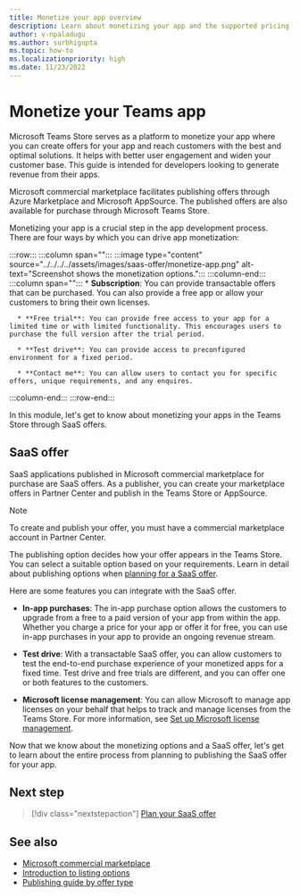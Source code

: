 ```yaml
---
title: Monetize your app overview
description: Learn about monetizing your app and the supported pricing models such as free trials, in-app purchases, and test drives. Learn in detail on monetizing your app through SaaS offers.
author: v-npaladugu
ms.author: surbhigupta
ms.topic: how-to
ms.localizationpriority: high
ms.date: 11/23/2022
---
```


# Monetize your Teams app

Microsoft Teams Store serves as a platform to monetize your app where you can create offers for your app and reach customers with the best and optimal solutions. It helps with better user engagement and widen your customer base. This guide is intended for developers looking to generate revenue from their apps.

Microsoft commercial marketplace facilitates publishing offers through Azure Marketplace and Microsoft AppSource. The published offers are also available for purchase through Microsoft Teams Store.

Monetizing your app is a crucial step in the app development process. There are four ways by which you can drive app monetization:

:::row:::
   :::column span="":::
      :::image type="content" source="../../../../assets/images/saas-offer/monetize-app.png" alt-text="Screenshot shows the monetization options.":::
   :::column-end:::
   :::column span="":::
      * **Subscription**: You can provide transactable offers that can be purchased. You can also provide a free app or allow your customers to bring their own licenses.

      * **Free trial**: You can provide free access to your app for a limited time or with limited functionality. This encourages users to purchase the full version after the trial period.

      * **Test drive**: You can provide access to preconfigured environment for a fixed period.

      * **Contact me**: You can allow users to contact you for specific offers, unique requirements, and any enquires.
   :::column-end:::
:::row-end:::

 In this module, let's get to know about monetizing your apps in the Teams Store through SaaS offers.

## SaaS offer

SaaS applications published in Microsoft commercial marketplace for purchase are SaaS offers. As a publisher, you can create your marketplace offers in Partner Center and publish in the Teams Store or AppSource.

> [!NOTE]
> To create and publish your offer, you must have a commercial marketplace account in Partner Center.

The publishing option decides how your offer appears in the Teams Store. You can select a suitable option based on your requirements. Learn in detail about publishing options when [planning for a SaaS offer](include-saas-offer.md).</br>

Here are some features you can integrate with the SaaS offer.

* **In-app purchases**: The in-app purchase option allows the customers to upgrade from a free to a paid version of your app from within the app. Whether you charge a price for your app or offer it for free, you can use in-app purchases in your app to provide an ongoing revenue stream. </br>

* **Test drive**: With a transactable SaaS offer, you can allow customers to test the end-to-end purchase experience of your monetized apps for a fixed time. Test drive and free trials are different, and you can offer one or both features to the customers.</br>

* **Microsoft license management**: You can allow Microsoft to manage app licenses on your behalf that helps to track and manage licenses from the Teams Store. For more information, see [Set up Microsoft license management](create-saas-offer.md#set-up-microsoft-license-management).

Now that we know about the monetizing options and a SaaS offer, let's get to learn about the entire process from planning to publishing the SaaS offer for your app.

## Next step

> [!div class="nextstepaction"]
> [Plan your SaaS offer](include-saas-offer.md)

## See also

* [Microsoft commercial marketplace](/partner-center/marketplace/overview)
* [Introduction to listing options](/partner-center/marketplace/determine-your-listing-type)
* [Publishing guide by offer type](/partner-center/marketplace/publisher-guide-by-offer-type)
